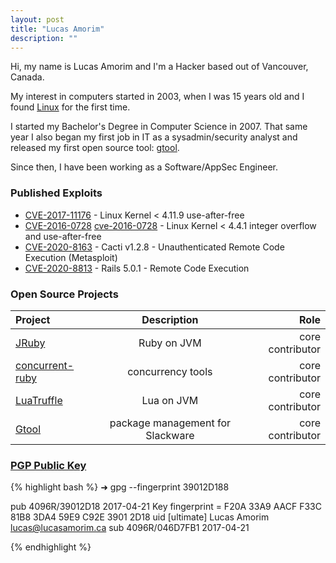 ```yaml
---
layout: post 
title: "Lucas Amorim"
description: ""
---
```


Hi, my name is Lucas Amorim and I'm a Hacker based out of Vancouver, Canada.

My interest in computers started in 2003, when I was 15 years old and I found [Linux][conectiva] for the first time.

I started my Bachelor's Degree in Computer Science in 2007.  That same year I also began my first job in IT as a sysadmin/security analyst and released my first open source tool: [gtool][gtool].

Since then, I have been working as a Software/AppSec Engineer.

### Published Exploits

- [CVE-2017-11176][cve-2016-0728] - Linux Kernel < 4.11.9 use-after-free
- [CVE-2016-0728] [cve-2016-0728] - Linux Kernel < 4.4.1 integer overflow and use-after-free 
- [CVE-2020-8163][2020-8163] - Cacti v1.2.8 - Unauthenticated Remote Code Execution (Metasploit)
- [CVE-2020-8813][CVE-2020-8813] - Rails 5.0.1 - Remote Code Execution

### Open Source Projects

| Project   |      Description      |  Role |
|:----------|:-------------:|------:|
| [JRuby][jruby] |  Ruby on  JVM | core contributor |
| [concurrent-ruby][concurrent] | 	concurrency tools |   core contributor |
| [LuaTruffle][luatruffle] | Lua on JVM |    core contributor |
| [Gtool][gtool] | package management for Slackware |    core contributor |

### [PGP Public Key][mypgp]

{% highlight bash %}
➜  gpg --fingerprint 39012D188 

pub   4096R/39012D18 2017-04-21
      Key fingerprint = F20A 33A9 AACF F33C 81B8  3DA4 59E9 C92E 3901 2D18
uid       [ultimate] Lucas Amorim <lucas@lucasamorim.ca>
sub   4096R/046D7FB1 2017-04-21

{% endhighlight %}

[mypgp]: http://pgp.mit.edu/pks/lookup?op=vindex&search=0x3590028B2528BB78
[conectiva]: https://en.wikipedia.org/wiki/Conectiva
[gtool]: http://sourceforge.net/projects/gtool/files/gtool/ 
[lua]: http://www.lua.org/
[luatruffle]: http://www.luatruffle.org/
[concurrent]: https://github.com/ruby-concurrency/concurrent-ruby
[jruby]: http://www.jruby.org
[2020-8163]: https://www.exploit-db.com/exploits/48716
[CVE-2020-8813]: https://www.exploit-db.com/exploits/48159
[cve-2016-0728]: https://www.lucasamorim.ca
[cve-2017-11176]: https://www.lucasamorim.ca